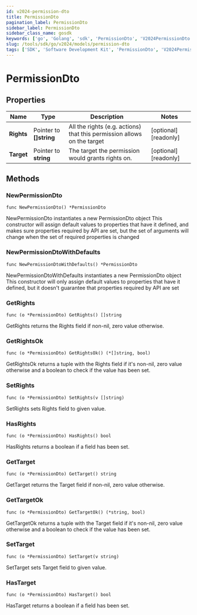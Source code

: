```yaml
---
id: v2024-permission-dto
title: PermissionDto
pagination_label: PermissionDto
sidebar_label: PermissionDto
sidebar_class_name: gosdk
keywords: ['go', 'Golang', 'sdk', 'PermissionDto', 'V2024PermissionDto'] 
slug: /tools/sdk/go/v2024/models/permission-dto
tags: ['SDK', 'Software Development Kit', 'PermissionDto', 'V2024PermissionDto']
---
```


# PermissionDto

## Properties

Name | Type | Description | Notes
------------ | ------------- | ------------- | -------------
**Rights** | Pointer to **[]string** | All the rights (e.g. actions) that this permission allows on the target | [optional] [readonly] 
**Target** | Pointer to **string** | The target the permission would grants rights on. | [optional] [readonly] 

## Methods

### NewPermissionDto

`func NewPermissionDto() *PermissionDto`

NewPermissionDto instantiates a new PermissionDto object
This constructor will assign default values to properties that have it defined,
and makes sure properties required by API are set, but the set of arguments
will change when the set of required properties is changed

### NewPermissionDtoWithDefaults

`func NewPermissionDtoWithDefaults() *PermissionDto`

NewPermissionDtoWithDefaults instantiates a new PermissionDto object
This constructor will only assign default values to properties that have it defined,
but it doesn't guarantee that properties required by API are set

### GetRights

`func (o *PermissionDto) GetRights() []string`

GetRights returns the Rights field if non-nil, zero value otherwise.

### GetRightsOk

`func (o *PermissionDto) GetRightsOk() (*[]string, bool)`

GetRightsOk returns a tuple with the Rights field if it's non-nil, zero value otherwise
and a boolean to check if the value has been set.

### SetRights

`func (o *PermissionDto) SetRights(v []string)`

SetRights sets Rights field to given value.

### HasRights

`func (o *PermissionDto) HasRights() bool`

HasRights returns a boolean if a field has been set.

### GetTarget

`func (o *PermissionDto) GetTarget() string`

GetTarget returns the Target field if non-nil, zero value otherwise.

### GetTargetOk

`func (o *PermissionDto) GetTargetOk() (*string, bool)`

GetTargetOk returns a tuple with the Target field if it's non-nil, zero value otherwise
and a boolean to check if the value has been set.

### SetTarget

`func (o *PermissionDto) SetTarget(v string)`

SetTarget sets Target field to given value.

### HasTarget

`func (o *PermissionDto) HasTarget() bool`

HasTarget returns a boolean if a field has been set.


